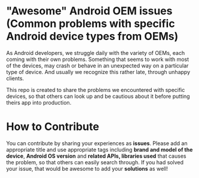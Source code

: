 # "Awesome" Android OEM issues (Common problems with specific Android device types from OEMs)

As Android developers, we struggle daily with the variety of OEMs, each coming with their own problems. Something that seems to work with most of the devices, may crash or behave in an unexpected way on a particular type of device. And usually we recognize this rather late, through unhappy clients. 

This repo is created to share the problems we encountered with specific devices, so that others can look up and be cautious about it before putting theirs app into production.

# How to Contribute

You can contribute by sharing your experiences as **issues**. Please add an appropriate title and use appropriate tags including **brand and model of the device**, **Android OS version** and **related APIs, libraries used** that causes the problem, so that others can easily search through. If you had solved your issue, that would be awesome to add your **solutions** as well!
